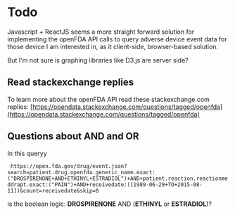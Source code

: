 # Todo

Javascript + ReactJS seems a more straight forward solution for implementing the openFDA API calls to query
adverse device event data for those device I am interested in, as it client-side, browser-based solution.

But I'm not sure is graphing libraries like D3.js are server side?

## Read stackexchange replies

To learn more about the openFDA API read these stackexchange.com replies: [https://opendata.stackexchange.com/questions/tagged/openfda](https://opendata.stackexchange.com/questions/tagged/openfda)

## Questions about AND and OR 

In this queryy

`` 
https://open.fda.gov/drug/event.json?search=patient.drug.openfda.generic_name.exact:("DROSPIRENONE+AND+ETHINYL+ESTRADIOL")+AND+patient.reaction.reactionmeddrapt.exact:("PAIN")+AND+receivedate:([1989-06-29+TO+2015-08-11])&count=receivedate&skip=0
``

is the boolean logic: **DROSPIRENONE** AND (**ETHINYL** or **ESTRADIOL**)?
